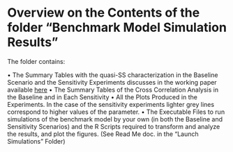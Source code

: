 # Overview on the Contents of the folder “Benchmark Model Simulation Results”

The folder contains:

• The Summary Tables with the quasi-SS characterization in the Baseline Scenario and the Sensitivity Experiments discusses in the working paper available <a href="http://papers.ssrn.com/sol3/papers.cfm?abstract_id=2664125"> here</a> 
• The Summary Tables of the Cross Correlation Analysis in the Baseline and in Each Sensitivity
• All the Plots Produced in the Experiments. In the case of the sensitivity experiments lighter grey lines correspond to higher values of the parameter.
• The Executable Files to run simulations of the benchmark model by your own (in both the Baseline and Sensitivity Scenarios) and the R Scripts required to transform and analyze the results, and plot the figures. (See Read Me doc. in the “Launch Simulations” Folder)

